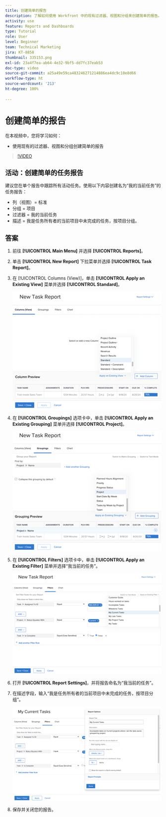 ```yaml
---
title: 创建简单的报告
description: 了解如何使用 Workfront 中的现有过滤器、视图和分组来创建简单的报告。
activity: use
feature: Reports and Dashboards
type: Tutorial
role: User
level: Beginner
team: Technical Marketing
jira: KT-8858
thumbnail: 335153.png
exl-id: 23a4f7ea-ab64-4e32-9bf5-dd7fc37eab53
doc-type: video
source-git-commit: a25a49e59ca483246271214886ea4dc9c10e8d66
workflow-type: ht
source-wordcount: '213'
ht-degree: 100%

---
```


# 创建简单的报告

在本视频中，您将学习如何：

* 使用现有的过滤器、视图和分组创建简单的报告

>[!VIDEO](https://video.tv.adobe.com/v/335153/?quality=12&learn=on)

## 活动：创建简单的任务报告

建议您在单个报告中跟踪所有活动任务。使用以下内容创建名为“我的当前任务”的任务报告：

* 列（视图）= 标准
* 分组 = 项目
* 过滤器 = 我的当前任务
* 描述 = 我是任务所有者的当前项目中未完成的任务，按项目分组。

## 答案

1. 前往 **[!UICONTROL Main Menu]** 并选择 **[!UICONTROL Reports]**。
1. 单击 **[!UICONTROL New Report]** 下拉菜单并选择 **[!UICONTROL Task Report]**。
1. 在 [!UICONTROL Columns (View)]，单击 **[!UICONTROL Apply an Existing View]** 菜单并选择 **[!UICONTROL Standard]**。

   ![在任务报告中创建列的屏幕图像](assets/simple-task-report-columns.png)

1. 在 **[!UICONTROL Groupings]** 选项卡中，单击 **[!UICONTROL Apply an Existing Grouping]** 菜单并选择 **[!UICONTROL Project]**。

   ![在任务报告中创建分组的屏幕图像](assets/simple-task-report-groupings.png)

1. 在 **[!UICONTROL Filters]** 选项卡中，单击 **[!UICONTROL Apply an Existing Filter]** 菜单并选择“我当前的任务”。

   ![在任务报告中创建过滤器的屏幕图像](assets/simple-task-report-filters.png)

1. 打开 **[!UICONTROL Report Settings]**，并将报告命名为“我当前的任务”。
1. 在描述字段，输入“我是任务所有者的当前项目中未完成的任务，按项目分组”。

   ![任务报告中的报告设置屏幕的图像](assets/simple-task-report-report-settings.png)

1. 保存并关闭您的报告。
